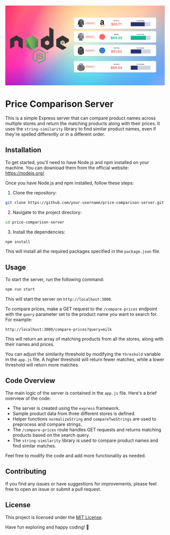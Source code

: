 ![Image](assets/image.png)

# Price Comparison Server

This is a simple Express server that can compare product names across multiple stores and return the matching products along with their prices. It uses the `string-similarity` library to find similar product names, even if they're spelled differently or in a different order.

## Installation

To get started, you'll need to have Node.js and npm installed on your machine. You can download them from the official website: https://nodejs.org/

Once you have Node.js and npm installed, follow these steps:

1. Clone the repository:

```bash
git clone https://github.com/your-username/price-comparison-server.git
```

2. Navigate to the project directory:

```bash
cd price-comparison-server
```

3. Install the dependencies:

```bash
npm install
```

This will install all the required packages specified in the `package.json` file.

## Usage

To start the server, run the following command:

```bash
npm run start
```

This will start the server on `http://localhost:3000`.

To compare prices, make a GET request to the `/compare-prices` endpoint with the `query` parameter set to the product name you want to search for. For example:

```
http://localhost:3000/compare-prices?query=milk
```

This will return an array of matching products from all the stores, along with their names and prices.

You can adjust the similarity threshold by modifying the `threshold` variable in the `app.js` file. A higher threshold will return fewer matches, while a lower threshold will return more matches.

## Code Overview

The main logic of the server is contained in the `app.js` file. Here's a brief overview of the code:

- The server is created using the `express` framework.
- Sample product data from three different stores is defined.
- Helper functions `normalizeString` and `compareTwoStrings` are used to preprocess and compare strings.
- The `/compare-prices` route handles GET requests and returns matching products based on the search query.
- The `string-similarity` library is used to compare product names and find similar matches.

Feel free to modify the code and add more functionality as needed.

## Contributing

If you find any issues or have suggestions for improvements, please feel free to open an issue or submit a pull request.

## License

This project is licensed under the [MIT License](LICENSE).

Have fun exploring and happy coding! 🚀
